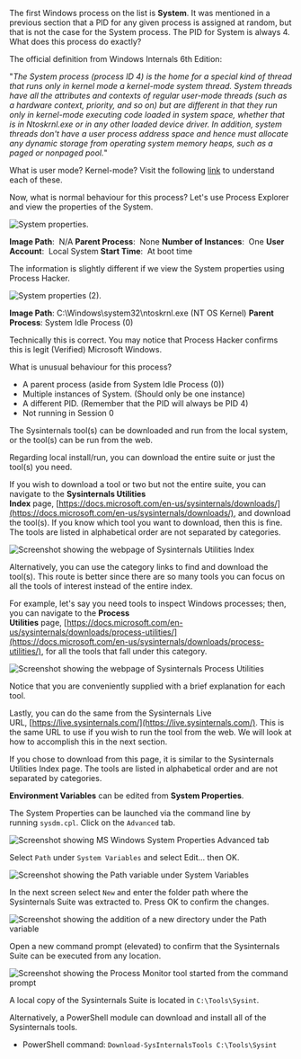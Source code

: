 The first Windows process on the list is **System**. It was mentioned in a previous section that a PID for any given process is assigned at random, but that is not the case for the System process. The PID for System is always 4. What does this process do exactly?

The official definition from Windows Internals 6th Edition:

"_The System process (process ID 4) is the home for a special kind of thread that runs only in kernel mode a kernel-mode system thread. System threads have all the attributes and contexts of regular user-mode threads (such as a hardware context, priority, and so on) but are different in that they run only in kernel-mode executing code loaded in system space, whether that is in Ntoskrnl.exe or in any other loaded device driver. In addition, system threads don't have a user process address space and hence must allocate any dynamic storage from operating system memory heaps, such as a paged or nonpaged pool._"

What is user mode? Kernel-mode? Visit the following [link](https://docs.microsoft.com/en-us/windows-hardware/drivers/gettingstarted/user-mode-and-kernel-mode) to understand each of these.

Now, what is normal behaviour for this process? Let's use Process Explorer and view the properties of the System.

![System properties.](https://assets.tryhackme.com/additional/windows-processes/system.png)  

**Image Path**:  N/A
**Parent Process**:  None
**Number of Instances**:  One
**User Account**:  Local System
**Start Time**:  At boot time

The information is slightly different if we view the System properties using Process Hacker.  

![System properties (2).](https://assets.tryhackme.com/additional/windows-processes/system2.png)  
 
**Image Path**: C:\Windows\system32\ntoskrnl.exe (NT OS Kernel)
**Parent Process**: System Idle Process (0)

Technically this is correct. You may notice that Process Hacker confirms this is legit (Verified) Microsoft Windows. 

What is unusual behaviour for this process?
- A parent process (aside from System Idle Process (0))
- Multiple instances of System. (Should only be one instance) 
- A different PID. (Remember that the PID will always be PID 4)
- Not running in Session 0


The Sysinternals tool(s) can be downloaded and run from the local system, or the tool(s) can be run from the web. 

Regarding local install/run, you can download the entire suite or just the tool(s) you need.

If you wish to download a tool or two but not the entire suite, you can navigate to the **Sysinternals Utilities Index** page, [https://docs.microsoft.com/en-us/sysinternals/downloads/](https://docs.microsoft.com/en-us/sysinternals/downloads/), and download the tool(s). If you know which tool you want to download, then this is fine. The tools are listed in alphabetical order are not separated by categories.

![Screenshot showing the webpage of Sysinternals Utilities Index](https://tryhackme-images.s3.amazonaws.com/user-uploads/5f04259cf9bf5b57aed2c476/room-content/87a25829f06c629a47f269fb1650339a.png)  

Alternatively, you can use the category links to find and download the tool(s). This route is better since there are so many tools you can focus on all the tools of interest instead of the entire index.

For example, let's say you need tools to inspect Windows processes; then, you can navigate to the **Process Utilities** page, [https://docs.microsoft.com/en-us/sysinternals/downloads/process-utilities/](https://docs.microsoft.com/en-us/sysinternals/downloads/process-utilities/), for all the tools that fall under this category.

![Screenshot showing the webpage of Sysinternals Process Utilities](https://tryhackme-images.s3.amazonaws.com/user-uploads/5f04259cf9bf5b57aed2c476/room-content/9b077a2ec0682837f2f31e48c357c94e.png)  

Notice that you are conveniently supplied with a brief explanation for each tool. 

Lastly, you can do the same from the Sysinternals Live URL, [https://live.sysinternals.com/](https://live.sysinternals.com/). This is the same URL to use if you wish to run the tool from the web. We will look at how to accomplish this in the next section.

If you chose to download from this page, it is similar to the Sysinternals Utilities Index page. The tools are listed in alphabetical order and are not separated by categories.


**Environment Variables** can be edited from **System Properties**.

The System Properties can be launched via the command line by running `sysdm.cpl`. Click on the `Advanced` tab. 

![Screenshot showing MS Windows System Properties Advanced tab](https://assets.tryhackme.com/additional/sysinternals/env-variables.png)  

Select `Path` under `System Variables` and select Edit... then OK.

![Screenshot showing the Path variable under System Variables](https://assets.tryhackme.com/additional/sysinternals/env-variables2.png)  

In the next screen select `New` and enter the folder path where the Sysinternals Suite was extracted to. Press OK to confirm the changes.

![Screenshot showing the addition of a new directory under the Path variable](https://assets.tryhackme.com/additional/sysinternals/env-variables3.png)  

Open a new command prompt (elevated) to confirm that the Sysinternals Suite can be executed from any location.

![Screenshot showing the Process Monitor tool started from the command prompt](https://assets.tryhackme.com/additional/sysinternals/env-variables4.png)  

A local copy of the Sysinternals Suite is located in `C:\Tools\Sysint`. 

Alternatively, a PowerShell module can download and install all of the Sysinternals tools. 

- PowerShell command: `Download-SysInternalsTools C:\Tools\Sysint`
